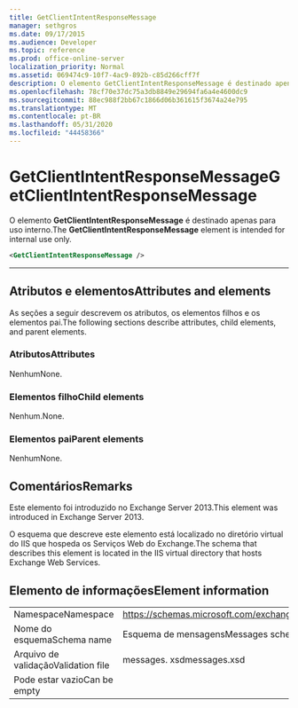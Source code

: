 ```yaml
---
title: GetClientIntentResponseMessage
manager: sethgros
ms.date: 09/17/2015
ms.audience: Developer
ms.topic: reference
ms.prod: office-online-server
localization_priority: Normal
ms.assetid: 069474c9-10f7-4ac9-892b-c85d266cff7f
description: O elemento GetClientIntentResponseMessage é destinado apenas para uso interno.
ms.openlocfilehash: 78cf70e37dc75a3db8849e29694fa6a4e4600dc9
ms.sourcegitcommit: 88ec988f2bb67c1866d06b361615f3674a24e795
ms.translationtype: MT
ms.contentlocale: pt-BR
ms.lasthandoff: 05/31/2020
ms.locfileid: "44458366"
---
```

# <a name="getclientintentresponsemessage"></a><span data-ttu-id="62230-103">GetClientIntentResponseMessage</span><span class="sxs-lookup"><span data-stu-id="62230-103">GetClientIntentResponseMessage</span></span>

<span data-ttu-id="62230-104">O elemento **GetClientIntentResponseMessage** é destinado apenas para uso interno.</span><span class="sxs-lookup"><span data-stu-id="62230-104">The **GetClientIntentResponseMessage** element is intended for internal use only.</span></span> 
  
```XML
<GetClientIntentResponseMessage />
```

 ****
## <a name="attributes-and-elements"></a><span data-ttu-id="62230-105">Atributos e elementos</span><span class="sxs-lookup"><span data-stu-id="62230-105">Attributes and elements</span></span>

<span data-ttu-id="62230-106">As seções a seguir descrevem os atributos, os elementos filhos e os elementos pai.</span><span class="sxs-lookup"><span data-stu-id="62230-106">The following sections describe attributes, child elements, and parent elements.</span></span>
  
### <a name="attributes"></a><span data-ttu-id="62230-107">Atributos</span><span class="sxs-lookup"><span data-stu-id="62230-107">Attributes</span></span>

<span data-ttu-id="62230-108">Nenhum</span><span class="sxs-lookup"><span data-stu-id="62230-108">None.</span></span>
  
### <a name="child-elements"></a><span data-ttu-id="62230-109">Elementos filho</span><span class="sxs-lookup"><span data-stu-id="62230-109">Child elements</span></span>

<span data-ttu-id="62230-110">Nenhum.</span><span class="sxs-lookup"><span data-stu-id="62230-110">None.</span></span>
  
### <a name="parent-elements"></a><span data-ttu-id="62230-111">Elementos pai</span><span class="sxs-lookup"><span data-stu-id="62230-111">Parent elements</span></span>

<span data-ttu-id="62230-112">Nenhum</span><span class="sxs-lookup"><span data-stu-id="62230-112">None.</span></span>
  
## <a name="remarks"></a><span data-ttu-id="62230-113">Comentários</span><span class="sxs-lookup"><span data-stu-id="62230-113">Remarks</span></span>

<span data-ttu-id="62230-114">Este elemento foi introduzido no Exchange Server 2013.</span><span class="sxs-lookup"><span data-stu-id="62230-114">This element was introduced in Exchange Server 2013.</span></span>
  
<span data-ttu-id="62230-115">O esquema que descreve este elemento está localizado no diretório virtual do IIS que hospeda os Serviços Web do Exchange.</span><span class="sxs-lookup"><span data-stu-id="62230-115">The schema that describes this element is located in the IIS virtual directory that hosts Exchange Web Services.</span></span>
  
## <a name="element-information"></a><span data-ttu-id="62230-116">Elemento de informações</span><span class="sxs-lookup"><span data-stu-id="62230-116">Element information</span></span>

|||
|:-----|:-----|
|<span data-ttu-id="62230-117">Namespace</span><span class="sxs-lookup"><span data-stu-id="62230-117">Namespace</span></span>  <br/> |https://schemas.microsoft.com/exchange/services/2006/messages  <br/> |
|<span data-ttu-id="62230-118">Nome do esquema</span><span class="sxs-lookup"><span data-stu-id="62230-118">Schema name</span></span>  <br/> |<span data-ttu-id="62230-119">Esquema de mensagens</span><span class="sxs-lookup"><span data-stu-id="62230-119">Messages schema</span></span>  <br/> |
|<span data-ttu-id="62230-120">Arquivo de validação</span><span class="sxs-lookup"><span data-stu-id="62230-120">Validation file</span></span>  <br/> |<span data-ttu-id="62230-121">messages. xsd</span><span class="sxs-lookup"><span data-stu-id="62230-121">messages.xsd</span></span>  <br/> |
|<span data-ttu-id="62230-122">Pode estar vazio</span><span class="sxs-lookup"><span data-stu-id="62230-122">Can be empty</span></span>  <br/> ||
   

